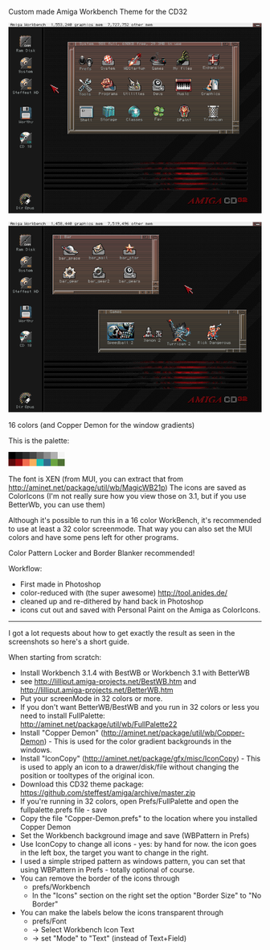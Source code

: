 Custom made Amiga Workbench Theme for the CD32

![CD32 Skin preview 1](./preview1.png?raw=true)

![CD32 Skin preview 2](./preview2.png?raw=true)

16 colors
(and Copper Demon for the window gradients)

This is the palette:

![CD32 Skin preview 1](./palette.png?raw=true)

The font is XEN (from MUI, you can extract that from http://aminet.net/package/util/wb/MagicWB21p)
The icons are saved as ColorIcons
(I'm not really sure how you view those on 3.1, but if you use BetterWb, you can use them)

Although it's possible to run this in a 16 color WorkBench, it's recommended to use at least a 32 color screenmode.
That way you can also set the MUI colors and have some pens left for other programs.

Color Pattern Locker and Border Blanker recommended!

Workflow:
 - First made in Photoshop
 - color-reduced with (the super awesome) http://tool.anides.de/
 - cleaned up and re-dithered by hand back in Photoshop
 - icons cut out and saved with Personal Paint on the Amiga as ColorIcons.

 - - - - - - -

 I got a lot requests about how to get exactly the result as seen in the screenshots so here's a short guide.

 When starting from scratch:
 - Install Workbench 3.1.4 with BestWB or Workbench 3.1 with BetterWB
 - see http://lilliput.amiga-projects.net/BestWB.htm and  http://lilliput.amiga-projects.net/BetterWB.htm
 - Put your screenMode in 32 colors or more.
 - If you don't want BetterWB/BestWB and you run in 32 colors or less you need to install FullPalette: http://aminet.net/package/util/wb/FullPalette22
 - Install "Copper Demon" (http://aminet.net/package/util/wb/Copper-Demon) - This is used for the color gradient backgrounds in the windows.
 - Install "IconCopy" (http://aminet.net/package/gfx/misc/IconCopy) - This is used to apply an icon to a drawer/disk/file without changing the position or tooltypes of the original icon.
 - Download this CD32 theme package: https://github.com/steffest/amiga/archive/master.zip
 - If you're running in 32 colors, open Prefs/FullPalette and open the fullpalette.prefs file - save
 - Copy the file "Copper-Demon.prefs" to the location where you installed Copper Demon
 - Set the Workbench background image and save (WBPattern in Prefs)
 - Use IconCopy to change all icons - yes: by hand for now. the icon goes in the left box, the target you want to change in the right.
 - I used a simple striped pattern as windows pattern, you can set that using WBPattern in Prefs - totally optional of course.
 - You can remove the border of the icons through
   - prefs/Workbench
   - In the "Icons" section on the right set the option "Border Size" to "No Border"
 - You can make the labels below the icons transparent through
   - prefs/Font
   - -> Select Workbench Icon Text
   - -> set "Mode" to "Text" (instead of Text+Field)






